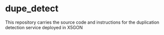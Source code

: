 # dupe_detect
This repository carries the source code and instructions for the duplication detection service deployed in X5GON
